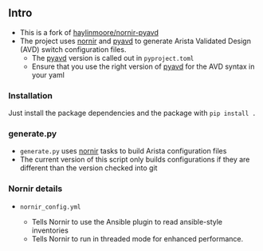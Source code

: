 
## Intro

- This is a fork of [haylinmoore/nornir-pyavd][1]
- The project uses [nornir][3] and [pyavd][2] to generate Arista Validated Design (AVD) switch configuration files.
  - The [pyavd][2] version is called out in `pyproject.toml`
  - Ensure that you use the right version of [pyavd][2] for the AVD syntax in your yaml

### Installation

Just install the package dependencies and the package with `pip install .`

### generate.py

- `generate.py` uses [nornir][3] tasks to build Arista configuration files
- The current version of this script only builds configurations if they are different than the version checked into git

### Nornir details

- `nornir_config.yml`
   - Tells Nornir to use the Ansible plugin to read ansible-style inventories
   - Tells Nornir to run in threaded mode for enhanced performance.

  [1]: https://github.com/haylinmoore/nornir-pyavd
  [2]: https://github.com/aristanetworks/avd
  [3]: https://github.com/nornir-automation/nornir
